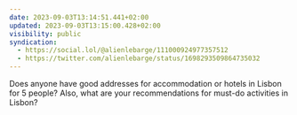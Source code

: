 ```yaml
---
date: 2023-09-03T13:14:51.441+02:00
updated: 2023-09-03T13:15:00.428+02:00
visibility: public
syndication:
  - https://social.lol/@alienlebarge/111000924977357512
  - https://twitter.com/alienlebarge/status/1698293509864735032
---
```


Does anyone have good addresses for accommodation or hotels in Lisbon for 5 people? Also, what are your recommendations for must-do activities in Lisbon?
